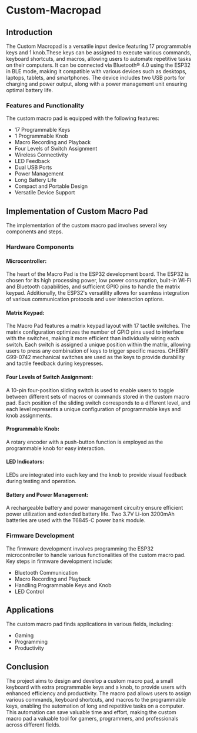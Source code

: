 # Custom-Macropad

## Introduction

The Custom Macropad is a versatile input device featuring 17 programmable keys and 1 knob.These keys can be assigned to execute various commands, keyboard shortcuts, and macros, allowing users to automate repetitive tasks on their computers. It can be connected via Bluetooth® 4.0 using the ESP32 in BLE mode, making it compatible with various devices such as desktops, laptops, tablets, and smartphones. The device includes two USB ports for charging and power output, along with a power management unit ensuring optimal battery life.

### Features and Functionality

The custom macro pad is equipped with the following features:
- 17 Programmable Keys
- 1 Programmable Knob
- Macro Recording and Playback
- Four Levels of Switch Assignment
- Wireless Connectivity
- LED Feedback
- Dual USB Ports
- Power Management
- Long Battery Life
- Compact and Portable Design
- Versatile Device Support

## Implementation of Custom Macro Pad

The implementation of the custom macro pad involves several key components and steps. 

### Hardware Components

#### Microcontroller:
The heart of the Macro Pad is the ESP32 development board. The ESP32 is chosen for its high processing power, low power consumption, built-in Wi-Fi and Bluetooth capabilities, and sufficient GPIO pins to handle the matrix keypad. Additionally, the ESP32's versatility allows for seamless integration of various communication protocols and user interaction options.

#### Matrix Keypad:
The Macro Pad features a matrix keypad layout with 17 tactile switches. The matrix configuration optimizes the number of GPIO pins used to interface with the switches, making it more efficient than individually wiring each switch. Each switch is assigned a unique position within the matrix, allowing users to press any combination of keys to trigger specific macros. CHERRY G99-0742 mechanical switches are used as the keys to provide durability and tactile feedback during keypresses.

#### Four Levels of Switch Assignment:
A 10-pin four-position sliding switch is used to enable users to toggle between different sets of macros or commands stored in the custom macro pad. Each position of the sliding switch corresponds to a different level, and each level represents a unique configuration of programmable keys and knob assignments.

#### Programmable Knob:
A rotary encoder with a push-button function is employed as the programmable knob for easy interaction.

#### LED Indicators:
LEDs are integrated into each key and the knob to provide visual feedback during testing and operation.

#### Battery and Power Management:
A rechargeable battery and power management circuitry ensure efficient power utilization and extended battery life. Two 3.7V Li-ion 3200mAh batteries are used with the T6845-C power bank module.

### Firmware Development

The firmware development involves programming the ESP32 microcontroller to handle various functionalities of the custom macro pad. Key steps in firmware development include:
- Bluetooth Communication
- Macro Recording and Playback
- Handling Programmable Keys and Knob
- LED Control


## Applications

The custom macro pad finds applications in various fields, including:
- Gaming
- Programming
- Productivity

## Conclusion

The project aims to design and develop a custom macro pad, a small keyboard with extra programmable keys and a knob, to provide users with enhanced efficiency and productivity. The macro pad allows users to assign various commands, keyboard shortcuts, and macros to the programmable keys, enabling the automation of long and repetitive tasks on a computer. This automation can save valuable time and effort, making the custom macro pad a valuable tool for gamers, programmers, and professionals across different fields.

